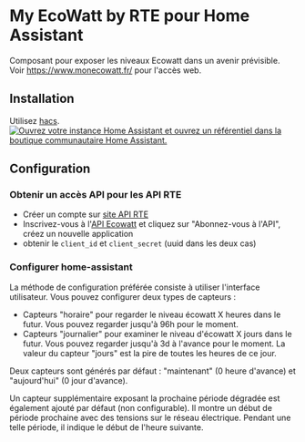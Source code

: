 # My EcoWatt by RTE pour Home Assistant

Composant pour exposer les niveaux Ecowatt dans un avenir prévisible. Voir https://www.monecowatt.fr/ pour l'accès web.

## Installation

Utilisez [hacs](https://hacs.xyz/).
[![Ouvrez votre instance Home Assistant et ouvrez un référentiel dans la boutique communautaire Home Assistant.](https://my.home-assistant.io/badges/hacs_repository.svg)](https://my.home-assistant.io/redirect/hacs_repository/?owner=kamaradclimber&repository=rte-ecowatt)

## Configuration

### Obtenir un accès API pour les API RTE

- Créer un compte sur [site API RTE](https://data.rte-france.com/web/guest)
- Inscrivez-vous à l'[API Ecowatt](https://data.rte-france.com/catalog/-/api/consumption/Ecowatt/v4.0) et cliquez sur "Abonnez-vous à l'API", créez un nouvelle application
- obtenir le `client_id` et `client_secret` (uuid dans les deux cas)

### Configurer home-assistant

La méthode de configuration préférée consiste à utiliser l'interface utilisateur.
Vous pouvez configurer deux types de capteurs :
- Capteurs "horaire" pour regarder le niveau écowatt X heures dans le futur. Vous pouvez regarder jusqu'à 96h pour le moment.
- Capteurs "journalier" pour examiner le niveau d'écowatt X jours dans le futur. Vous pouvez regarder jusqu'à 3d à l'avance pour le moment. La valeur du capteur "jours" est la pire de toutes les heures de ce jour.

Deux capteurs sont générés par défaut : "maintenant" (0 heure d'avance) et "aujourd'hui" (0 jour d'avance).

Un capteur supplémentaire exposant la prochaine période dégradée est également ajouté par défaut (non configurable). Il montre un début de période prochaine avec des tensions sur le réseau électrique. Pendant une telle période, il indique le début de l'heure suivante.
